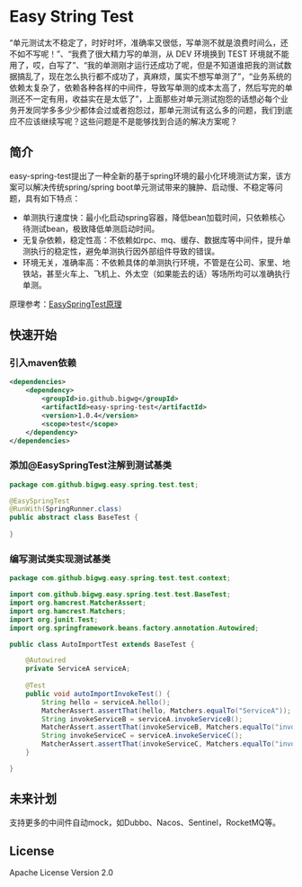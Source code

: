 # Easy String Test

“单元测试太不稳定了，时好时坏，准确率又很低，写单测不就是浪费时间么，还不如不写呢！”、“我费了很大精力写的单测，从 DEV 环境换到 TEST 环境就不能用了，哎，白写了”、“我的单测刚才运行还成功了呢，但是不知道谁把我的测试数据搞乱了，现在怎么执行都不成功了，真麻烦，属实不想写单测了”，“业务系统的依赖太复杂了，依赖各种各样的中间件，导致写单测的成本太高了，然后写完的单测还不一定有用，收益实在是太低了”，上面那些对单元测试抱怨的话想必每个业务开发同学多多少少都体会过或者抱怨过，那单元测试有这么多的问题，我们到底应不应该继续写呢？这些问题是不是能够找到合适的解决方案呢？

## 简介

easy-spring-test提出了一种全新的基于spring环境的最小化环境测试方案，该方案可以解决传统spring/spring boot单元测试带来的臃肿、启动慢、不稳定等问题，具有如下特点：

- 单测执行速度快：最小化启动spring容器，降低bean加载时间，只依赖核心待测试bean，极致降低单测启动时间。
- 无复杂依赖，稳定性高：不依赖如rpc、mq、缓存、数据库等中间件，提升单测执行的稳定性，避免单测执行因外部组件导致的错误。
- 环境无关，准确率高：不依赖具体的单测执行环境，不管是在公司、家里、地铁站，甚至火车上、飞机上、外太空（如果能去的话）等场所均可以准确执行单测。

原理参考：[EasySpringTest原理](https://github.com/bigwg/easy-spring-test/blob/main/EASY-SPRING-TEST.md)

## 快速开始

### 引入maven依赖

```xml
<dependencies>
    <dependency>
        <groupId>io.github.bigwg</groupId>
        <artifactId>easy-spring-test</artifactId>
        <version>1.0.4</version>
        <scope>test</scope>
    </dependency>
</dependencies>
```

### 添加@EasySpringTest注解到测试基类

```java
package com.github.bigwg.easy.spring.test.test;

@EasySpringTest
@RunWith(SpringRunner.class)
public abstract class BaseTest {
    
}
```

### 编写测试类实现测试基类

```java
package com.github.bigwg.easy.spring.test.test.context;

import com.github.bigwg.easy.spring.test.test.BaseTest;
import org.hamcrest.MatcherAssert;
import org.hamcrest.Matchers;
import org.junit.Test;
import org.springframework.beans.factory.annotation.Autowired;

public class AutoImportTest extends BaseTest {

    @Autowired
    private ServiceA serviceA;
  
    @Test
    public void autoImportInvokeTest() {
        String hello = serviceA.hello();
        MatcherAssert.assertThat(hello, Matchers.equalTo("ServiceA"));
        String invokeServiceB = serviceA.invokeServiceB();
        MatcherAssert.assertThat(invokeServiceB, Matchers.equalTo("invoke ServiceB: ServiceB"));
        String invokeServiceC = serviceA.invokeServiceC();
        MatcherAssert.assertThat(invokeServiceC, Matchers.equalTo("invoke ServiceC: ServiceC"));
    }

}
```

## 未来计划

支持更多的中间件自动mock，如Dubbo、Nacos、Sentinel，RocketMQ等。

## License

Apache License Version 2.0
